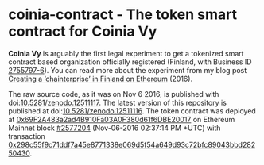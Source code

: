 # coinia-contract - The token smart contract for Coinia Vy
**Coinia Vy** is arguably the first legal experiment to get a tokenized smart contract based organization officially registered (Finland, with Business ID [2755797-6](https://opencorporates.com/companies/fi/2755797-6)). You can read more about the experiment from my blog post [Creating a ‘chainterprise’ in Finland on Ethereum](https://www.linkedin.com/pulse/creating-chainterprise-finland-ethereum-ville-sundell/) (2016).

The raw source code, as it was on Nov 6 2016, is published with doi:[10.5281/zenodo.12511117](https://doi.org/10.5281/zenodo.12511117). The latest version of this repository is published at doi:[10.5281/zenodo.12511116](https://zenodo.org/doi/10.5281/zenodo.12511116). The token contract was deployed at [0x69F2A483a2ad4B910Fa03A0F380d61f6DBE20017](https://etherscan.io/address/0x69F2A483a2ad4B910Fa03A0F380d61f6DBE20017) on Ethereum Mainnet block [#2577204](https://etherscan.io/block/2577204) (Nov-06-2016 02:37:14 PM +UTC) with transaction [0x298c55f9c71ddf7a45e8771338e069d5f54a649d93c72bfc89043bbd28250430](https://etherscan.io/tx/0x298c55f9c71ddf7a45e8771338e069d5f54a649d93c72bfc89043bbd28250430).